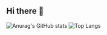 ## Hi there 👋

<!--
**igorkeven/igorkeven** is a ✨ _special_ ✨ repository because its `README.md` (this file) appears on your GitHub profile.

Here are some ideas to get you started:

- 🔭 I’m currently working on ...
- 🌱 I’m currently learning ...
- 👯 I’m looking to collaborate on ...
- 🤔 I’m looking for help with ...
- 💬 Ask me about ...
- 📫 How to reach me: ...
- 😄 Pronouns: ...
- ⚡ Fun fact: ...
-->
![Anurag's GitHub stats](https://github-readme-stats.vercel.app/api?username=igorkeven&show_icons=true&theme=transparent)
![Top Langs](https://github-readme-stats.vercel.app/api/top-langs/?username=igorkeven&exclude_repo=github-readme-stats,igorkeven.github.io)
